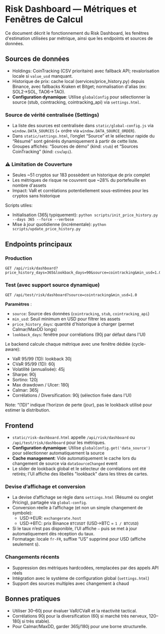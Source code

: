 # Risk Dashboard — Métriques et Fenêtres de Calcul

Ce document décrit le fonctionnement du Risk Dashboard, les fenêtres d'estimation utilisées par métrique, ainsi que les endpoints et sources de données.

## Sources de données
- Holdings: CoinTracking (CSV prioritaire) avec fallback API; revalorisation locale si `value_usd` manquant.
- Historique de prix: cache local (services/price_history.py) depuis Binance, avec fallbacks Kraken et Bitget; normalisation d'alias (ex: SOL2→SOL, TAO6→TAO).
- **Configuration dynamique**: Utilise `globalConfig` pour sélectionner la source (stub, cointracking, cointracking_api) via `settings.html`.

### Source de vérité centralisée (Settings)
- La liste des sources est centralisée dans `static/global-config.js` via `window.DATA_SOURCES` (+ ordre via `window.DATA_SOURCE_ORDER`).
- Dans `static/settings.html`, l’onglet “Source” et le sélecteur rapide du “Résumé” sont générés dynamiquement à partir de cette liste.
- Groupes affichés: “Sources de démo” (kind: `stub`) et “Sources CoinTracking” (kind: `csv`/`api`).

### ⚠️ Limitation de Couverture
- Seules ~51 cryptos sur 183 possèdent un historique de prix complet
- Les métriques de risque ne couvrent que ~28% du portefeuille en nombre d'assets
- Impact: VaR et corrélations potentiellement sous-estimées pour les cryptos sans historique

Scripts utiles:
- Initialisation (365j typiquement): `python scripts/init_price_history.py --days 365 --force --verbose`
- Mise à jour quotidienne (incrémentale): `python scripts/update_price_history.py`

## Endpoints principaux

### Production
```
GET /api/risk/dashboard?price_history_days=365&lookback_days=90&source=cointracking&min_usd=1.0
```

### Test (avec support source dynamique)
```
GET /api/test/risk/dashboard?source=cointracking&min_usd=1.0
```

**Paramètres** :
- `source`: Source des données (`cointracking`, `stub`, `cointracking_api`)
- `min_usd`: Seuil minimum en USD pour filtrer les assets
- `price_history_days`: quantité d'historique à charger (permet Calmar/MaxDD longs)
- `lookback_days`: fenêtre pour corrélations (90j par défaut dans l'UI)

Le backend calcule chaque métrique avec une fenêtre dédiée (cycle-aware):

- VaR 95/99 (1D): lookback 30j
- CVaR 95/99 (1D): 60j
- Volatilité (annualisée): 45j
- Sharpe: 90j
- Sortino: 120j
- Max drawdown / Ulcer: 180j
- Calmar: 365j
- Corrélations / Diversification: 90j (sélection fixée dans l’UI)

Note: “(1D)” indique l’horizon de perte (jour), pas le lookback utilisé pour estimer la distribution.

## Frontend
- `static/risk-dashboard.html` appelle `/api/risk/dashboard` ou `/api/test/risk/dashboard` pour les métriques.
- **Configuration dynamique**: Utilise `globalConfig.get('data_source')` pour sélectionner automatiquement la source
- **Cache management**: Vide automatiquement le cache lors du changement de source via `dataSourceChanged` event
- Le slider de lookback global et le sélecteur de corrélations ont été retirés; l'UI affiche des libellés "lookback" dans les titres de cartes.

### Devise d’affichage et conversion
- La devise d’affichage se règle dans `settings.html` (Résumé ou onglet Pricing), partagée via `global-config`.
- Conversion réelle à l’affichage (et non un simple changement de symbole):
  - USD→EUR: `exchangerate.host`
  - USD→BTC: prix Binance `BTCUSDT` (USD→BTC = `1 / BTCUSD`)
- Si le taux n’est pas disponible, l’UI affiche `—` puis se met à jour automatiquement dès réception du taux.
- Formatage: locale `fr-FR`, suffixe “US” supprimé pour USD (affiche seulement `$`).

### Changements récents
- Suppression des métriques hardcodées, remplacées par des appels API réels
- Intégration avec le système de configuration global (`settings.html`)
- Support des sources multiples avec changement à chaud

## Bonnes pratiques
- Utiliser 30–60j pour évaluer VaR/CVaR et la réactivité tactical.
- Corrélations 90j pour la diversification (60j si marché très nerveux, 120–180j si très stable).
- Pour Calmar/MaxDD, garder 365j/180j pour une borne structurelle.
